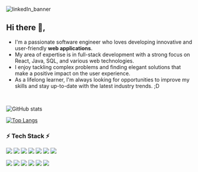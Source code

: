 ![linkedIn_banner](https://user-images.githubusercontent.com/39141532/231313930-d0ad6d68-e64e-4a1d-a4a7-79491584db81.png)

## Hi there 👋,
- I'm a passionate software engineer who loves developing innovative and user-friendly <b>web applications</b>. 
- My area of expertise is in full-stack development with a strong focus on React, Java, SQL, and various web technologies. 
- I enjoy tackling complex problems and finding elegant solutions that make a positive impact on the user experience. 
- As a lifelong learner, I'm always looking for opportunities to improve my skills and stay up-to-date with the latest industry trends. ;D

</br>

![GitHub stats](https://github-readme-stats.vercel.app/api?username=emma-kang&theme=dracula&show_icons=true&hide=stars,contribs) 

[![Top Langs](https://github-readme-stats.vercel.app/api/top-langs/?username=emma-kang&layout=compact)](https://github.com/anuraghazra/github-readme-stats)

### :zap: Tech Stack :zap:
 
<img src="https://img.shields.io/badge/Java-007396?style=flat-square&logo=Java&logoColor=white"/></a>
<img src="https://img.shields.io/badge/JavaScript-F7DF1E?style=flat-square&logo=JavaScript&logoColor=black"/></a>
<img src="https://img.shields.io/badge/Spring-6DB33F?style=flat-square&logo=Spring&logoColor=white"/></a>
<img src="https://img.shields.io/badge/MSSQL-CC2927?style=flat-square&logo=sqlserver&logoColor=white"/></a>
<img src="https://img.shields.io/badge/NodeJS-339933?style=flat-square&logo=node.js&logoColor=white"/></a>
<img src="https://img.shields.io/badge/Git-F05032?style=flat-square&logo=git&logoColor=white"/></a>
<img src="https://img.shields.io/badge/Subversion-809CC9?style=flat-square&logo=subversion&logoColor=white"/></a>

<img src="https://img.shields.io/badge/OracleSQL-F80000?style=flat-square&logo=Oracle&logoColor=white"/></a>
<img src="https://img.shields.io/badge/Linux-FCC624?style=flat-square&logo=Linux&logoColor=black"/></a>
<img src="https://img.shields.io/badge/Python-3776AB?style=flat-square&logo=Python&logoColor=white"/></a>
<img src="https://img.shields.io/badge/React-61DAFB?style=flat-square&logo=React&logoColor=black"/></a>
<img src="https://img.shields.io/badge/CSS-1572B6?style=flat-square&logo=css3&logoColor=white"/></a>
<img src="https://img.shields.io/badge/HTML-339933?style=flat-square&logo=html5&logoColor=white"/></a>

